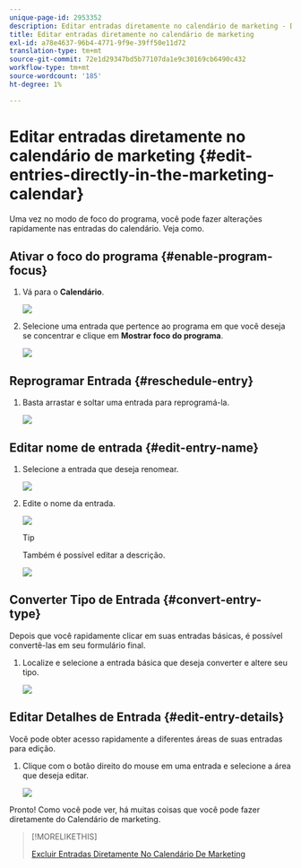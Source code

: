 ```yaml
---
unique-page-id: 2953352
description: Editar entradas diretamente no calendário de marketing - Documentos do Marketo - Documentação do produto
title: Editar entradas diretamente no calendário de marketing
exl-id: a78e4637-96b4-4771-9f9e-39ff50e11d72
translation-type: tm+mt
source-git-commit: 72e1d29347bd5b77107da1e9c30169cb6490c432
workflow-type: tm+mt
source-wordcount: '185'
ht-degree: 1%

---
```


# Editar entradas diretamente no calendário de marketing {#edit-entries-directly-in-the-marketing-calendar}

Uma vez no modo de foco do programa, você pode fazer alterações rapidamente nas entradas do calendário. Veja como.

## Ativar o foco do programa {#enable-program-focus}

1. Vá para o **Calendário**.

   ![](assets/2017-05-10-15-30-47-3.png)

1. Selecione uma entrada que pertence ao programa em que você deseja se concentrar e clique em **Mostrar foco do programa**.

   ![](assets/image2014-10-20-13-3a16-3a7.png)

## Reprogramar Entrada {#reschedule-entry}

1. Basta arrastar e soltar uma entrada para reprogramá-la.

   ![](assets/image2014-10-20-13-3a16-3a18.png)

## Editar nome de entrada {#edit-entry-name}

1. Selecione a entrada que deseja renomear.

   ![](assets/image2014-10-20-13-3a16-3a31.png)

1. Edite o nome da entrada.

   ![](assets/image2014-10-20-13-3a16-3a42.png)

   >[!TIP]
   >
   >Também é possível editar a descrição.
   >
   >![](assets/image2014-10-20-13-3a16-3a56.png)

## Converter Tipo de Entrada {#convert-entry-type}

Depois que você rapidamente clicar em suas entradas básicas, é possível convertê-las em seu formulário final.

1. Localize e selecione a entrada básica que deseja converter e altere seu tipo.

   ![](assets/image2014-10-20-13-3a18-3a38.png)

## Editar Detalhes de Entrada {#edit-entry-details}

Você pode obter acesso rapidamente a diferentes áreas de suas entradas para edição.

1. Clique com o botão direito do mouse em uma entrada e selecione a área que deseja editar.

   ![](assets/image2014-10-20-13-3a18-3a48.png)

Pronto! Como você pode ver, há muitas coisas que você pode fazer diretamente do Calendário de marketing.

>[!MORELIKETHIS]
>
>[Excluir Entradas Diretamente No Calendário De Marketing](/help/marketo/product-docs/core-marketo-concepts/marketing-calendar/working-with-the-calendar/delete-entries-directly-in-the-marketing-calendar.md)
